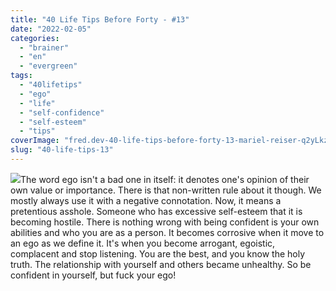 ```yaml
---
title: "40 Life Tips Before Forty - #13"
date: "2022-02-05"
categories: 
  - "brainer"
  - "en"
  - "evergreen"
tags: 
  - "40lifetips"
  - "ego"
  - "life"
  - "self-confidence"
  - "self-esteem"
  - "tips"
coverImage: "fred.dev-40-life-tips-before-forty-13-mariel-reiser-q2yLkzCQPNo-unsplash-scaled-e1644153550410.jpg"
slug: "40-life-tips-13"
---
```


![](images/fred.dev-40-life-tips-before-forty-13-Tips13.png)The word ego isn't a bad one in itself: it denotes one's opinion of their own value or importance. There is that non-written rule about it though. We mostly always use it with a negative connotation. Now, it means a pretentious asshole. Someone who has excessive self-esteem that it is becoming hostile. There is nothing wrong with being confident is your own abilities and who you are as a person. It becomes corrosive when it move to an ego as we define it. It's when you become arrogant, egoistic, complacent and stop listening. You are the best, and you know the holy truth. The relationship with yourself and others became unhealthy. So be confident in yourself, but fuck your ego!
